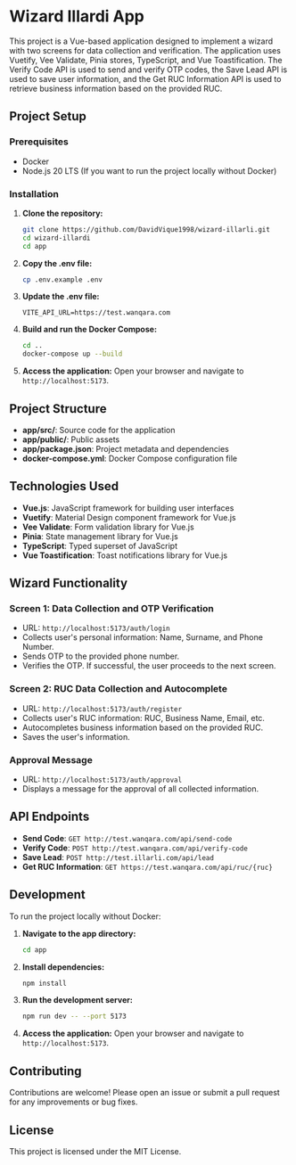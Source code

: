 
# Wizard Illardi App

This project is a Vue-based application designed to implement a wizard with two screens for data collection and verification. The application uses Vuetify, Vee Validate, Pinia stores, TypeScript, and Vue Toastification. The Verify Code API is used to send and verify OTP codes, the Save Lead API is used to save user information, and the Get RUC Information API is used to retrieve business information based on the provided RUC.

## Project Setup

### Prerequisites

- Docker
- Node.js 20 LTS (If you want to run the project locally without Docker)

### Installation

1. **Clone the repository:**
   ```sh
   git clone https://github.com/DavidVique1998/wizard-illarli.git
   cd wizard-illardi
   cd app
   ```

2. **Copy the .env file:**
   ```sh
   cp .env.example .env
   ```

3. **Update the .env file:**
   ```
   VITE_API_URL=https://test.wanqara.com
   ```

4. **Build and run the Docker Compose:**
   ```sh
   cd ..
   docker-compose up --build
   ```

5. **Access the application:**
   Open your browser and navigate to `http://localhost:5173`.

## Project Structure

- **app/src/**: Source code for the application
- **app/public/**: Public assets
- **app/package.json**: Project metadata and dependencies
- **docker-compose.yml**: Docker Compose configuration file

## Technologies Used

- **Vue.js**: JavaScript framework for building user interfaces
- **Vuetify**: Material Design component framework for Vue.js
- **Vee Validate**: Form validation library for Vue.js
- **Pinia**: State management library for Vue.js
- **TypeScript**: Typed superset of JavaScript
- **Vue Toastification**: Toast notifications library for Vue.js

## Wizard Functionality

### Screen 1: Data Collection and OTP Verification

- URL: `http://localhost:5173/auth/login`
- Collects user's personal information: Name, Surname, and Phone Number.
- Sends OTP to the provided phone number.
- Verifies the OTP. If successful, the user proceeds to the next screen.

### Screen 2: RUC Data Collection and Autocomplete

- URL: `http://localhost:5173/auth/register`
- Collects user's RUC information: RUC, Business Name, Email, etc.
- Autocompletes business information based on the provided RUC.
- Saves the user's information.

### Approval Message

- URL: `http://localhost:5173/auth/approval`
- Displays a message for the approval of all collected information.

## API Endpoints

- **Send Code**: `GET http://test.wanqara.com/api/send-code`
- **Verify Code**: `POST http://test.wanqara.com/api/verify-code`
- **Save Lead**: `POST http://test.illarli.com/api/lead`
- **Get RUC Information**: `GET https://test.wanqara.com/api/ruc/{ruc}`

## Development

To run the project locally without Docker:

1. **Navigate to the app directory:**
   ```sh
   cd app
   ```

2. **Install dependencies:**
   ```sh
   npm install
   ```

3. **Run the development server:**
   ```sh
   npm run dev -- --port 5173
   ```

4. **Access the application:**
   Open your browser and navigate to `http://localhost:5173`.

## Contributing

Contributions are welcome! Please open an issue or submit a pull request for any improvements or bug fixes.

## License

This project is licensed under the MIT License.
